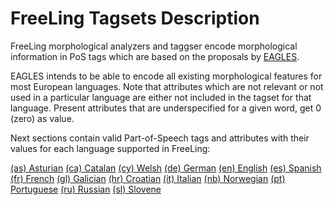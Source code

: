 # FreeLing Tagsets Description

FreeLing morphological analyzers and taggser encode morphological information in PoS tags which are based on the proposals by [EAGLES](http://www.ilc.cnr.it/EAGLES96/annotate/node9.html).

 EAGLES intends to be able to encode all existing morphological features for most European languages. 
 Note that attributes which are not relevant or not used in a particular language are either not included in the tagset for that language.
 Present attributes that are underspecified for a given word, get 0 (zero) as value.

 Next sections contain valid Part-of-Speech tags and attributes with their values for each language supported in FreeLing:

[(as) Asturian](tagset-as.md)
[(ca) Catalan](tagset-ca.md)
[(cy) Welsh](tagset-cy.md)
[(de) German](tagset-de.md)
[(en) English](tagset-en.md)
[(es) Spanish](tagset-es.md)
[(fr) French](tagset-fr.md)
[(gl) Galician](tagset-gl.md)
[(hr) Croatian](tagset-hr.md)
[(it) Italian](tagset-it.md)
[(nb) Norwegian](tagset-nb.md)
[(pt) Portuguese](tagset-pt.md)
[(ru) Russian](tagset-ru.md)
[(sl) Slovene](tagset-sl.md)
